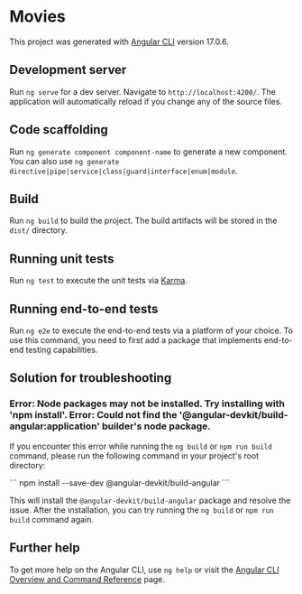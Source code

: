 # Movies

This project was generated with [Angular CLI](https://github.com/angular/angular-cli) version 17.0.6.

## Development server

Run `ng serve` for a dev server. Navigate to `http://localhost:4200/`. The application will automatically reload if you change any of the source files.

## Code scaffolding

Run `ng generate component component-name` to generate a new component. You can also use `ng generate directive|pipe|service|class|guard|interface|enum|module`.

## Build

Run `ng build` to build the project. The build artifacts will be stored in the `dist/` directory.

## Running unit tests

Run `ng test` to execute the unit tests via [Karma](https://karma-runner.github.io).

## Running end-to-end tests

Run `ng e2e` to execute the end-to-end tests via a platform of your choice. To use this command, you need to first add a package that implements end-to-end testing capabilities.

## Solution for troubleshooting

### Error: Node packages may not be installed. Try installing with 'npm install'. Error: Could not find the '@angular-devkit/build-angular:application' builder's node package.

If you encounter this error while running the `ng build` or `npm run build` command, please run the following command in your project's root directory:

\`\`\`
npm install --save-dev @angular-devkit/build-angular
\`\`\`

This will install the `@angular-devkit/build-angular` package and resolve the issue. After the installation, you can try running the `ng build` or `npm run build` command again.

## Further help

To get more help on the Angular CLI, use `ng help` or visit the [Angular CLI Overview and Command Reference](https://angular.io/cli) page.
